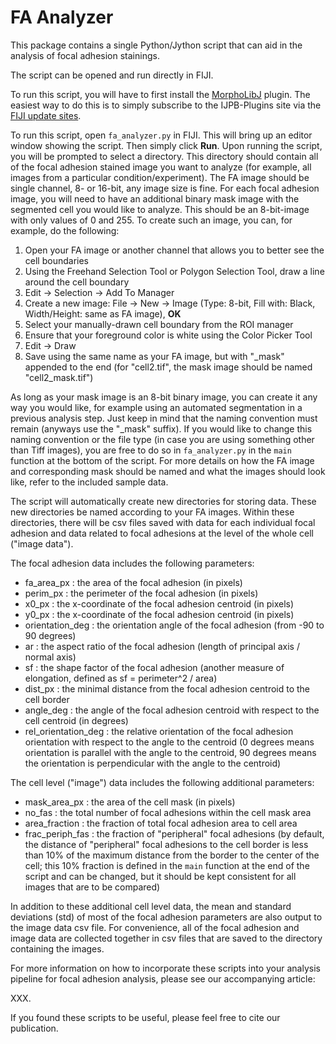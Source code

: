 # FA Analyzer

This package contains a single Python/Jython script that can aid in the analysis of focal adhesion stainings.

The script can be opened and run directly in FIJI.

To run this script, you will have to first install the [MorphoLibJ](https://imagej.net/plugins/morpholibj) plugin. The easiest way to do this is to simply subscribe to the IJPB-Plugins site via the [FIJI update sites](https://imagej.net/update-sites/).

To run this script, open ```fa_analyzer.py``` in FIJI. This will bring up an editor window showing the script. Then simply click **Run**. Upon running the script, you will be prompted to select a directory. This directory should contain all of the focal adhesion stained image you want to analyze (for example, all images from a particular condition/experiment). The FA image should be single channel, 8- or 16-bit, any image size is fine. For each focal adhesion image, you will need to have an additional binary mask image with the segmented cell you would like to analyze. This should be an 8-bit-image with only values of 0 and 255. To create such an image, you can, for example, do the following:

1. Open your FA image or another channel that allows you to better see the cell boundaries
2. Using the Freehand Selection Tool or Polygon Selection Tool, draw a line around the cell boundary
3. Edit -> Selection -> Add To Manager
4. Create a new image: File -> New -> Image (Type: 8-bit, Fill with: Black, Width/Height: same as FA image), **OK**
5. Select your manually-drawn cell boundary from the ROI manager
6. Ensure that your foreground color is white using the Color Picker Tool
7. Edit -> Draw
8. Save using the same name as your FA image, but with "_mask" appended to the end (for "cell2.tif", the mask image should be named "cell2_mask.tif")

As long as your mask image is an 8-bit binary image, you can create it any way you would like, for example using an automated segmentation in a previous analysis step. Just keep in mind that the naming convention must remain (anyways use the "_mask" suffix). If you would like to change this naming convention or the file type (in case you are using something other than Tiff images), you are free to do so in ```fa_analyzer.py``` in the ```main``` function at the bottom of the script. For more details on how the FA image and corresponding mask should be named and what the images should look like, refer to the included sample data.

The script will automatically create new directories for storing data. These new directories be named according to your FA images. Within these directories, there will be csv files saved with data for each individual focal adhesion and data related to focal adhesions at the level of the whole cell ("image data").

The focal adhesion data includes the following parameters:

- fa_area_px : the area of the focal adhesion (in pixels)
- perim_px : the perimeter of the focal adhesion (in pixels)
- x0_px : the x-coordinate of the focal adhesion centroid (in pixels)
- y0_px : the x-coordinate of the focal adhesion centroid (in pixels)
- orientation_deg : the orientation angle of the focal adhesion (from -90 to 90 degrees)
- ar : the aspect ratio of the focal adhesion (length of principal axis / normal axis)
- sf : the shape factor of the focal adhesion (another measure of elongation, defined as sf = perimeter^2 / area)
- dist_px : the minimal distance from the focal adhesion centroid to the cell border
- angle_deg : the angle of the focal adhesion centroid with respect to the cell centroid (in degrees)
- rel_orientation_deg : the relative orientation of the focal adhesion orientation with respect to the angle to the centroid (0 degrees means orientation is parallel with the angle to the centroid, 90 degrees means the orientation is perpendicular with the angle to the centroid)

The cell level ("image") data includes the following additional parameters:

- mask_area_px : the area of the cell mask (in pixels)
- no_fas : the total number of focal adhesions within the cell mask area
- area_fraction : the fraction of total focal adhesion area to cell area
- frac_periph_fas : the fraction of "peripheral" focal adhesions (by default, the distance of "peripheral" focal adhesions to the cell border is less than 10% of the maximum distance from the border to the center of the cell; this 10% fraction is defined in the ```main``` function at the end of the script and can be changed, but it should be kept consistent for all images that are to be compared)

In addition to these additional cell level data, the mean and standard deviations (std) of most of the focal adhesion parameters are also output to the image data csv file. For convenience, all of the focal adhesion and image data are collected together in csv files that are saved to the directory containing the images.

For more information on how to incorporate these scripts into your analysis pipeline for focal adhesion analysis, please see our accompanying article:

XXX.

If you found these scripts to be useful, please feel free to cite our publication.